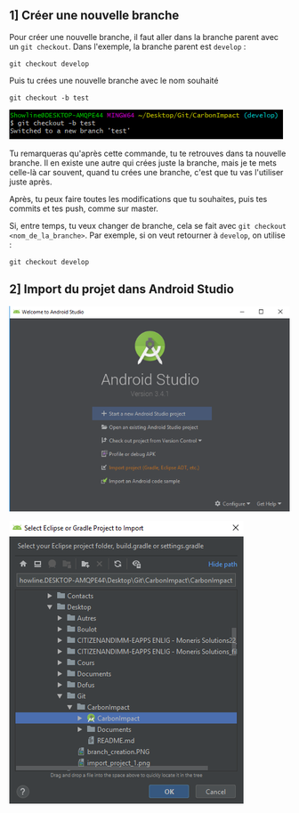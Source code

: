 ## 1] Créer une nouvelle branche
Pour créer une nouvelle branche, il faut aller dans la branche parent avec un `git checkout`. Dans l'exemple, la branche parent est `develop` :
```
git checkout develop
```

Puis tu crées une nouvelle branche avec le nom souhaité
```
git checkout -b test
```
!["Branch creation"](images/branch_creation.PNG)

Tu remarqueras qu'après cette commande, tu te retrouves dans ta nouvelle branche. Il en existe une autre qui crées juste la branche, mais je te mets celle-là car souvent, quand tu crées une branche, c'est que tu vas l'utiliser juste après.

Après, tu peux faire toutes les modifications que tu souhaites, puis tes commits et tes push, comme sur master.

Si, entre temps, tu veux changer de branche, cela se fait avec `git checkout <nom_de_la_branche>`. Par exemple, si on veut retourner à `develop`, on utilise :
```
git checkout develop
```

## 2] Import du projet dans Android Studio
!["Step 1"](images/import_project_1.png)

!["Step 2"](images/import_project_2.png)
